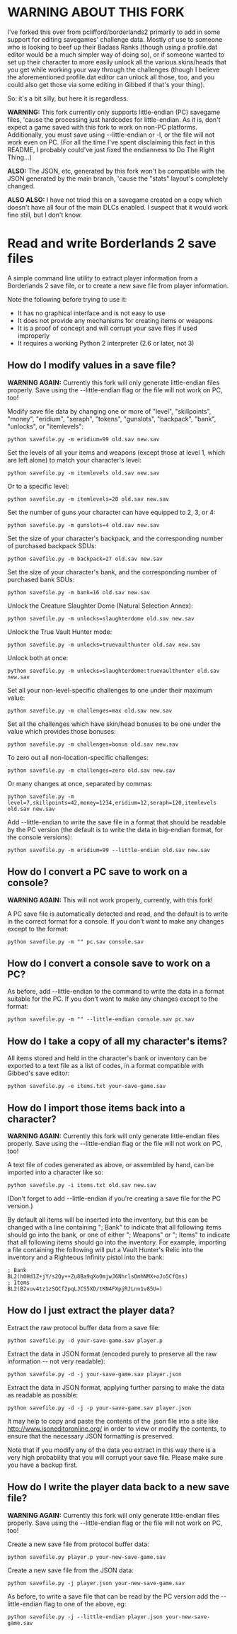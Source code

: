# WARNING ABOUT THIS FORK

I've forked this over from pclifford/borderlands2 primarily to add in some
support for editing savegames' challenge data.  Mostly of use to someone who
is looking to beef up their Badass Ranks (though using a profile.dat editor
would be a much simpler way of doing so), or if someone wanted to set up
their character to more easily unlock all the various skins/heads that you
get while working your way through the challenges (though I believe the
aforementioned profile.dat editor can unlock all those, too, and you could
also get those via some editing in Gibbed if that's your thing).

So: it's a bit silly, but here it is regardless.

**WARNING:** This fork currently only supports little-endian (PC) savegame
files, 'cause the processing just hardcodes for little-endian.  As it is,
don't expect a game saved with this fork to work on non-PC platforms.
Additionally, you must save using --little-endian or -l, or the file will
not work even on PC.  (For all the time I've spent disclaiming this fact
in this README, I probably could've just fixed the endianness to Do The Right
Thing...)

**ALSO:** The JSON, etc, generated by this fork won't be compatible with the JSON
generated by the main branch, 'cause the "stats" layout's completely changed.

**ALSO ALSO:** I have not tried this on a savegame created on a copy which doesn't
have all four of the main DLCs enabled.  I suspect that it would work fine
still, but I don't know.

# Read and write Borderlands 2 save files

A simple command line utility to extract player information from a Borderlands
2 save file, or to create a new save file from player information.

Note the following before trying to use it:

* It has no graphical interface and is not easy to use
* It does not provide any mechanisms for creating items or weapons
* It is a proof of concept and will corrupt your save files if used improperly
* It requires a working Python 2 interpreter (2.6 or later, not 3)

## How do I modify values in a save file?

**WARNING AGAIN:** Currently this fork will only generate little-endian
files properly.  Save using the --little-endian flag or the file will not
work on PC, too!

Modify save file data by changing one or more of "level", "skillpoints",
"money", "eridium", "seraph", "tokens", "gunslots", "backpack", "bank",
"unlocks", or "itemlevels":

    python savefile.py -m eridium=99 old.sav new.sav

Set the levels of all your items and weapons (except those at level 1, which
are left alone) to match your character's level:

    python savefile.py -m itemlevels old.sav new.sav

Or to a specific level:

    python savefile.py -m itemlevels=20 old.sav new.sav

Set the number of guns your character can have equipped to 2, 3, or 4:

    python savefile.py -m gunslots=4 old.sav new.sav

Set the size of your character's backpack, and the corresponding number of
purchased backpack SDUs:

    python savefile.py -m backpack=27 old.sav new.sav

Set the size of your character's bank, and the corresponding number of
purchased bank SDUs:

    python savefile.py -m bank=16 old.sav new.sav

Unlock the Creature Slaughter Dome (Natural Selection Annex):

    python savefile.py -m unlocks=slaughterdome old.sav new.sav

Unlock the True Vault Hunter mode:

    python savefile.py -m unlocks=truevaulthunter old.sav new.sav

Unlock both at once:

    python savefile.py -m unlocks=slaughterdome:truevaulthunter old.sav new.sav

Set all your non-level-specific challenges to one under their maximum value:

    python savefile.py -m challenges=max old.sav new.sav

Set all the challenges which have skin/head bonuses to be one under the value which
provides those bonuses:

    python savefile.py -m challenges=bonus old.sav new.sav

To zero out all non-location-specific challenges:

    python savefile.py -m challenges=zero old.sav new.sav

Or many changes at once, separated by commas:

    python savefile.py -m level=7,skillpoints=42,money=1234,eridium=12,seraph=120,itemlevels old.sav new.sav

Add --little-endian to write the save file in a format that should be readable
by the PC version (the default is to write the data in big-endian format, for
the console versions):

    python savefile.py -m eridium=99 --little-endian old.sav new.sav

## How do I convert a PC save to work on a console?

**WARNING AGAIN:** This will not work properly, currently, with this fork!

A PC save file is automatically detected and read, and the default is to write
in the correct format for a console.  If you don't want to make any changes
except to the format:

    python savefile.py -m "" pc.sav console.sav

## How do I convert a console save to work on a PC?

As before, add --little-endian to the command to write the data in a format
suitable for the PC.  If you don't want to make any changes except to the
format:

    python savefile.py -m "" --little-endian console.sav pc.sav

## How do I take a copy of all my character's items?

All items stored and held in the character's bank or inventory can be exported
to a text file as a list of codes, in a format compatible with Gibbed's save
editor:

    python savefile.py -e items.txt your-save-game.sav

## How do I import those items back into a character?

**WARNING AGAIN:** Currently this fork will only generate little-endian
files properly.  Save using the --little-endian flag or the file will not
work on PC, too!

A text file of codes generated as above, or assembled by hand, can be imported
into a character like so:

    python savefile.py -i items.txt old.sav new.sav

(Don't forget to add --little-endian if you're creating a save file for the PC
version.)

By default all items will be inserted into the inventory, but this can be
changed with a line containing "; Bank" to indicate that all following items
should go into the bank, or one of either "; Weapons" or "; Items" to indicate
that all following items should go into the inventory.  For example, importing
a file containing the following will put a Vault Hunter's Relic into the
inventory and a Righteous Infinity pistol into the bank:

    ; Bank
    BL2(h0Hd1Z+jY/s2Qy++Zu8Ba9qXoOmjwJ6NhrlsOmhNMX+oJo5CfQns)
    ; Items
    BL2(B2vuv4tz1zSQCf2pqLJCS5XD/tKN4FXpjRJLnn1v85U=)

## How do I just extract the player data?

Extract the raw protocol buffer data from a save file:

    python savefile.py -d your-save-game.sav player.p

Extract the data in JSON format (encoded purely to preserve all the raw
information -- not very readable):

    python savefile.py -d -j your-save-game.sav player.json

Extract the data in JSON format, applying further parsing to make the data as
readable as possible:

    python savefile.py -d -j -p your-save-game.sav player.json

It may help to copy and paste the contents of the .json file into a site like
http://www.jsoneditoronline.org/ in order to view or modify the contents, to
ensure that the necessary JSON formatting is preserved.

Note that if you modify any of the data you extract in this way there is a very
high probability that you will corrupt your save file.  Please make sure you
have a backup first.

## How do I write the player data back to a new save file?

**WARNING AGAIN:** Currently this fork will only generate little-endian
files properly.  Save using the --little-endian flag or the file will not
work on PC, too!

Create a new save file from protocol buffer data:

    python savefile.py player.p your-new-save-game.sav

Create a new save file from the JSON data:

    python savefile.py -j player.json your-new-save-game.sav

As before, to write a save file that can be read by the PC version add the
--little-endian flag to one of the above, eg:

    python savefile.py -j --little-endian player.json your-new-save-game.sav
